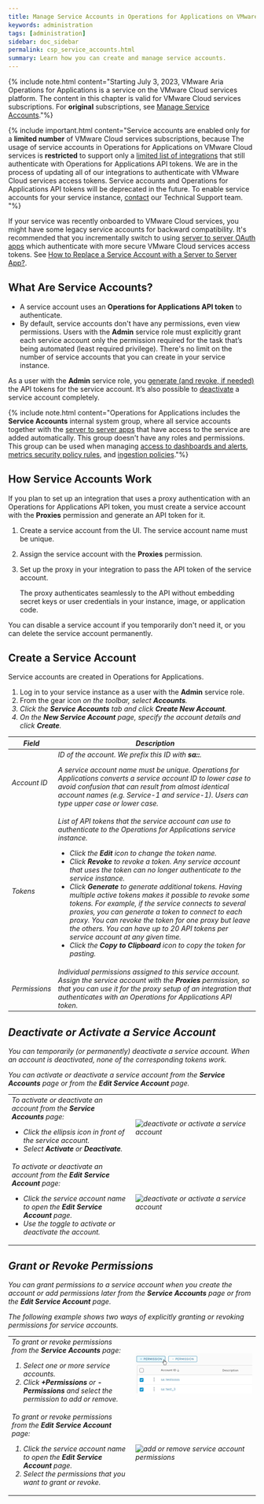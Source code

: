```yaml
---
title: Manage Service Accounts in Operations for Applications on VMware Cloud Services
keywords: administration
tags: [administration]
sidebar: doc_sidebar
permalink: csp_service_accounts.html
summary: Learn how you can create and manage service accounts.
---
```


{% include note.html content="Starting July 3, 2023, VMware Aria Operations for Applications is a service on the VMware Cloud services platform. The content in this chapter is valid for VMware Cloud services subscriptions. For **original** subscriptions, see [Manage Service Accounts](service-accounts.html)."%}

{% include important.html content="Service accounts are enabled only for a **limited number** of VMware Cloud services subscriptions, because The usage of service accounts in Operations for Applications on VMware Cloud services is **restricted** to support only a [limited list of integrations](integrations_onboarded_subscriptions.html#integrations-that-use-operations-for-applications-api-tokens) that still authenticate with Operations for Applications API tokens. We are in the process of updating all of our integrations to authenticate with VMware Cloud services access tokens. Service accounts and Operations for Applications API tokens will be deprecated in the future. To enable service accounts for your service instance, [contact](wavefront_support_feedback.html) our Technical Support team. "%}

If your service was recently onboarded to VMware Cloud services, you might have some legacy service accounts for backward compatibility. It's recommended that you incrementally switch to using [server to server OAuth apps](csp_server_to_server_apps.html) which authenticate with more secure VMware Cloud services access tokens. See [How to Replace a Service Account with a Server to Server App?](csp_migration.html#how-to-replace-a-service-account-with-a-server-to-server-app).

## What Are Service Accounts?

* A service account uses an **Operations for Applications API token** to authenticate.
* By default, service accounts don't have any permissions, even view permissions. Users with the **Admin** service role must explicitly grant each service account only the permission required for the task that’s being automated (least required privilege). There's no limit on the number of service accounts that you can create in your service instance. 

As a user with the **Admin** service role, you [generate (and revoke, if needed)](csp_api_tokens.html#managing-the-operations-for-applications-api-tokens-for-a-service-account) the API tokens for the service account. It’s also possible to [deactivate](csp_service_accounts.html#deactivate-or-activate-a-service-account) a service account completely. 

{% include note.html content="Operations for Applications includes the **Service Accounts** internal system group, where all service accounts together with the [server to server apps](csp_server_to_server_apps.html) that have access to the service are added automatically. This group doesn't have any roles and permissions. This group can be used when managing [access to dashboards and alerts](csp_access.html), [metrics security policy rules](csp_metrics_security.html), and [ingestion policies](ingestion_policies.html)."%}

## How Service Accounts Work

If you plan to set up an integration that uses a proxy authentication with an Operations for Applications API token, you must create a service account with the **Proxies** permission and generate an API token for it.

1. Create a service account from the UI. The service account name must be unique.
2. Assign the service account with the **Proxies** permission.
3. Set up the proxy in your integration to pass the API token of the service account.

   The proxy authenticates seamlessly to the API without embedding secret keys or user credentials in your instance, image, or application code.

You can disable a service account if you temporarily don't need it, or you can delete the service account permanently.


## Create a Service Account

Service accounts are created in Operations for Applications.

1. Log in to your service instance as a user with the **Admin** service role.
1. From the gear icon <i class="fa fa-cog"/> on the toolbar, select **Accounts**.
2. Click the **Service Accounts** tab and click **Create New Account**.
3. On the **New Service Account** page, specify the account details and click **Create**.

<table style="width: 100%;">
<tbody>
<thead>
<tr><th width="15%">Field</th><th width="85%">Description</th></tr>
</thead>
<tr>
<td>
Account ID</td>
<td>ID of the account. We prefix this ID with <strong>sa::</strong>. <p>A service account name must be unique. Operations for Applications converts a service account ID to lower case to avoid confusion that can result from almost identical account names (e.g. Service-1 and service-1). Users can type upper case or lower case. </p> </td>
</tr>
<tr>
<td>
Tokens</td>
<td>List of API tokens that the service account can use to authenticate to the Operations for Applications service instance.
<ul><li>Click the <strong>Edit</strong> icon to change the token name. </li>
<li>Click <strong>Revoke</strong> to revoke a token. Any service account that uses the token can no longer authenticate to the service instance. </li>
<li>Click <strong>Generate</strong> to generate additional tokens. Having multiple active tokens makes it possible to revoke some tokens. For example, if the service connects to several proxies, you can generate a token to connect to each proxy. You can revoke the token for one proxy but leave the others. You can have up to 20 API tokens per service account at any given time.</li>
<li>Click the <strong>Copy to Clipboard</strong> icon to copy the token for pasting.</li>
</ul></td>
</tr>
<tr>
<td>Permissions</td>
<td>Individual permissions assigned to this service account. Assign the service account with the <strong>Proxies</strong> permission, so that you can use it for the proxy setup of an integration that authenticates with an Operations for Applications API token.</td>
</tr>
</tbody>
</table>

## Deactivate or Activate a Service Account

You can temporarily (or permanently) deactivate a service account. When an account is deactivated, none of the corresponding tokens work.

You can activate or deactivate a service account from the **Service Accounts** page or from the **Edit Service Account** page.

<table style="width: 100%;">
<tbody>
<tr>
<td width="50%">
To activate or deactivate an account from the <strong>Service Accounts</strong> page:
<ul><li>Click the ellipsis icon in front of the service account. </li>
<li>Select <strong>Activate</strong> or <strong>Deactivate</strong>.</li>
</ul></td>
<td width="50%"><img src="/images/sa_deactivate_multi.png" alt="deactivate or activate a service account"/></td>
</tr>
<tr>
<td width="50%">
To activate or deactivate an account from the <strong>Edit Service Account</strong> page:
<ul><li>Click the service account name to open the <strong>Edit Service Account</strong> page. </li>
<li>Use the toggle to activate or deactivate the account.</li>
</ul></td>
<td width="50%"><img src="/images/sa_deactivate.png" alt="deactivate or activate a service account"/></td>
</tr>
</tbody>
</table>

## Grant or Revoke Permissions

You can grant permissions to a service account when you create the account or add permissions later from the **Service Accounts** page or from the **Edit Service Account** page.

The following example shows two ways of explicitly granting or revoking permissions for service accounts.

<table style="width: 100%;">
<tbody>
<tr>
<td width="50%">
To grant or revoke permissions from the <strong>Service Accounts</strong> page:
<ol><li>Select one or more service accounts. </li>
<li>Click <strong>+Permissions</strong> or <strong>-Permissions</strong> and select the permission to add or remove.</li>
</ol></td>
<td width="50%"><img src="/images/csp_sa_add_permission_global.png" alt="add or remove service account permissions"/></td>
</tr>
<tr>
<td width="50%">
To grant or revoke permissions from the <strong>Edit Service Account</strong> page:
<ol><li>Click the service account name to open the <strong>Edit Service Account</strong> page. </li>
<li>Select the permissions that you want to grant or revoke.</li>
</ol></td>
<td width="50%"><img src="/images/sa_add_permission_single.png" alt="add or remove service account permissions"/></td>
</tr>

</tbody>
</table>


